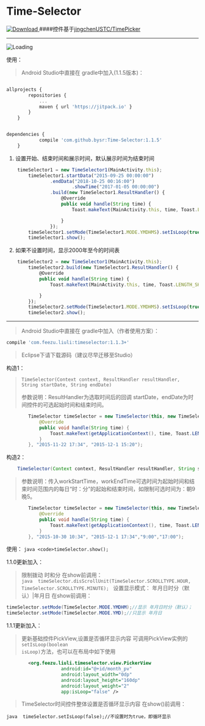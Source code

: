 # Time-Selector
[ ![Download](https://api.bintray.com/packages/liuli/maven/Time-Selector/images/download.svg) ](https://bintray.com/liuli/maven/Time-Selector/_latestVersion) 
####控件基于[jingchenUSTC/TimePicker](https://github.com/jingchenUSTC/TimePicker "感谢jingchenUSTC" )

---


![Loading](http://7xosuk.com1.z0.glb.clouddn.com/aaa.gif)




使用： 
>Android Studio中直接在 gradle中加入(1.1.5版本)：

```javascript

allprojects {
		repositories {
			...
			maven { url 'https://jitpack.io' }
		}
	}


dependencies {
	        compile 'com.github.bysr:Time-Selector:1.1.5'
	}

```

1. 设置开始、结束时间和展示时间，默认展示时间为结束时间

```javascript
    timeSelector1 = new TimeSelector1(MainActivity.this);
        timeSelector1.startData("2015-09-25 00:00:00")
                .endData("2018-10-25 00:16:00")
                        .showTime("2017-01-05 00:00:00")
                .build(new TimeSelector1.ResultHandler() {
                    @Override
                    public void handle(String time) {
                        Toast.makeText(MainActivity.this, time, Toast.LENGTH_SHORT).show();

                    }
                });
        timeSelector1.setMode(TimeSelector1.MODE.YMDHMS).setIsLoop(true);
        timeSelector1.show();
```

2. 如果不设置时间，显示2000年至今的时间表
```javascript
    timeSelector2 = new TimeSelector1(MainActivity.this);
        timeSelector2.build(new TimeSelector1.ResultHandler() {
            @Override
            public void handle(String time) {
                Toast.makeText(MainActivity.this, time, Toast.LENGTH_SHORT).show();

            }
        });
        timeSelector2.setMode(TimeSelector1.MODE.YMDHMS).setIsLoop(true);
        timeSelector2.show();
```



---



>Android Studio中直接在 gradle中加入（作者使用方案）：
```javascript
compile 'com.feezu.liuli:timeselector:1.1.3+' 
```
>Eclipse下请下载源码（建议尽早迁移至Studio）

构造1：
><pre><code>TimeSelector(Context context, ResultHandler resultHandler, String startDate, String endDate)</code></pre>
>参数说明：ResultHandler为选取时间后的回调 startDate，endDate为时间控件的可选起始时间和结束时间。
```java
        TimeSelector timeSelector = new TimeSelector(this, new TimeSelector.ResultHandler() {
            @Override
            public void handle(String time) {
                Toast.makeText(getApplicationContext(), time, Toast.LENGTH_LONG).show();
            }
        }, "2015-11-22 17:34", "2015-12-1 15:20");
```

构造2：
```java 
	TimeSelector(Context context, ResultHandler resultHandler, String startDate, String endDate, String workStartTime, String workEndTime)
```
>参数说明：传入workStartTime，workEndTime可选时间为起始时间和结束时间范围内的每日“时：分”的起始和结束时间，如限制可选时间为：朝9晚5。
```java 
		TimeSelector timeSelector = new TimeSelector(this, new TimeSelector.ResultHandler() {
            @Override
            public void handle(String time) {
                Toast.makeText(getApplicationContext(), time, Toast.LENGTH_LONG).show();
            }
        }, "2015-10-30 10:34", "2015-12-1 17:34","9:00","17:00");
```
使用：
```java <code>timeSelector.show();```


1.1.0更新加入：
>限制拨动 时和分
在show前调用：     
```java  timeSelector.disScrollUnit(TimeSelector.SCROLLTYPE.HOUR, TimeSelector.SCROLLTYPE.MINUTE); ```
>设置显示模式： 年月日时分（默认）|年月日
在show前调用：
```java 
timeSelector.setMode(TimeSelector.MODE.YMDHM);//显示 年月日时分（默认）；
timeSelector.setMode(TimeSelector.MODE.YMD);//只显示 年月日
```

1.1.1更新加入：
>更新基础控件PickView,设置是否循环显示内容
可调用PickView实例的<code>setIsLoop(boolean isLoop)</code>方法，也可以在布局中如下使用
```xml
		<org.feezu.liuli.timeselector.view.PickerView
                    android:id="@+id/month_pv"
                    android:layout_width="0dp"
                    android:layout_height="160dp"
                    android:layout_weight="2"
                    app:isLoop="false" /> 
```            
>TimeSelector时间控件整体设置是否循环显示内容
在show()前调用：
        
```java  timeSelector.setIsLoop(false);//不设置时为true，即循环显示 ```



